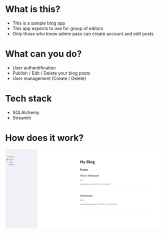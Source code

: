 # What is this?
- This is a sample blog app
- This app expects to use for group of editors
- Only those who know admin pass can create account and edit posts

# What can you do?
- User authentification
- Publish / Edit / Delete your blog posts
- User management (Create / Delete)

# Tech stack
- SQLAlchemy
- Streamlit

# How does it work?
![image](./gif/Animation.gif)